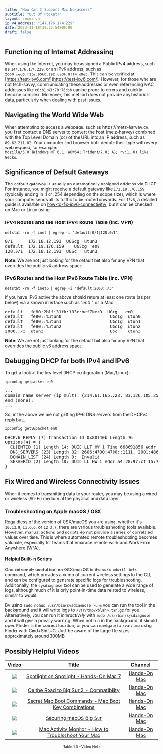 ```yaml
---
title: "How Can I Support Mac No-access"
subtitle: "Out Of Pocket?"
layout: research
ip_v4_address: "147.176.174.229"
date: 2023-11-18T19:36:54+00:00
draft: false
---
```


## Functioning of Internet Addressing

When using the Internet, you may be assigned a Public IPv4 address, such as ```147.176.174.229```, or an IPv6 address, such as ```2000:cec0:f13a:95b8:292:ca3b:8ff4:d8e3```. This can be verified at [https://test-ipv6.com/](https://test-ipv6.com/). However, for those who are not tech-savvy, communicating these addresses or even referencing MAC addresses like ```c0:b1:63:70:76:bb``` can be prone to errors and quickly become complex. Moreover, this method does not provide any historical data, particularly when dealing with past issues.
## Navigating the World Wide Web
When attempting to access a webpage, such as https://metz-harvey.co, you first contact a DNS server to convert the host (metz-harvey) combined with the Top Level Domain (co) of the URL into an IP address, such as ```89.62.211.82```. Your computer and browser both denote their type with every web request, for example: <br>```Mozilla/5.0 (Windows NT 6.1; WOW64; Trident/7.0; AS; rv:11.0) like Gecko```.
## Significance of Default Gateways
The default gateway is usually an automatically assigned address via DHCP. For instance, you might receive a default gateway like ```172.19.176.159``` (typically ending in .1 or .254 depending on the scope size), which is where your computer sends all its traffic to be routed onwards. For ```IPv6```, a detailed guide is available on [how-to-fix-ipv6-connectivity/](/blog/how-to-fix-ipv6-connectivity/), but it can be checked on Mac or Linux using:
<br>
### IPv4 Routes and the Host IPv4 Route Table (inc. VPN)
```netstat -rn -f inet | egrep -i "default|0/1|128.0/1"```

<pre>
0/1      172.18.12.193  UGScg  utun3
default  172.19.176.159    UGScg  en0
128.0/1  172.18.12.193  UGSc   utun3</pre>

**Note:** We are not just looking for the default but also for any VPN that overrides the public v4 address space.

### IPv6 Routes and the Host IPv6 Route Table (inc. VPN)
```netstat -rn -f inet6 | egrep -i "default|2000::/3"```

If you have IPv6 active the above should return at least one route (as per below) via a known interface such as "_en0_ " on a Mac. 

<pre>
default   fe80:2b1f:31fb:103e:bef7%en0  UGcg   en0
default   fe80::%utun0                   UGcIg  utun0
default   fe80::%utun1                   UGcIg  utun1
default   fe80::%utun2                   UGcIg  utun2
2000::/3  utun3                          USc    utun3</pre>

**Note:** We are not just looking for the default but also for any VPN that overrides the public v6 address space.
<br>

## Debugging DHCP for both IPv4 and IPv6

To get a look at the low level DHCP configuration (Mac/Linux): 

```ipconfig getpacket en0```

<pre>
...
domain_name_server (ip_mult): {214.61.165.223, 83.126.185.255}
end (none):
...</pre>

So, in the above we are not getting IPv6 DNS servers from the DHCPv4 reply but...

```ipconfig getv6packet en0```

<pre>
DHCPv6 REPLY (7) Transaction ID 0x80940b Length 76
Options[4] = {
  CLIENTID (1) Length 14: DUID LLT HW 1 Time 668691856 Addr c0:b1:63:70:76:bb
  DNS_SERVERS (23) Length 32: 2606:4700:4700::1111, 2001:4860:4860::8844
  DOMAIN_LIST (24) Length 0:  Invalid
  SERVERID (2) Length 10: DUID LL HW 1 Addr a4:28:97:cf:15:76
}</pre>




## Fix Wired and Wireless Connectivity Issues
When it comes to transmitting data to your router, you may be using a wired or wireless (Wi-Fi) medium at the physical and data layer.
### Troubleshooting on Apple macOS / OSX
Regardless of the version of OSX/macOS you are using, whether it's ```10.13.9```, ```11.6.6```, or ```12.3.7```, there are various troubleshooting tools available. However, manual actions and scripts do not provide a series of correlated values over time. This is where automated remote troubleshooting becomes valuable, especially for teams that embrace remote work and Work From Anywhere (WFA).
#### Helpful Built-in Scripts
One extremely useful tool on OSX/macOS is the ```sudo wdutil info``` command, which provides a dump of current wireless settings to the CLI, and can be configured to generate specific logs for troubleshooting. Additionally, the ```sysdiagnose``` tool can be used to generate a wide range of logs, although much of it is only point-in-time data related to wireless, similar to wdutil.

By using ```sudo nohup /usr/bin/sysdiagnose -u &``` you can run the tool in the background and it will write logs to ```/var/tmp/<blah>.tar.gz``` for you. Alternatively, you can run it *interactively* with ```sudo /usr/bin/sysdiagnose``` and it will give a privacy warning. When not run in the background, it should open Finder in the correct location, or you can navigate to ```/var/tmp``` using Finder with Cmd+Shift+G. Just be aware of the large file sizes, approximately around 300MB.
## Possibly Helpful Videos

<link href="/plugins/lity/css/lity.min.css" rel="stylesheet">
<script src="/plugins/lity/js/lity.min.js"></script>
<div class="table1-start"></div>

|Video | Title | Channel |
| :---: | :---: | :---: |
|<a href="https://www.youtube.com/watch?v=RslZ4W1EPqk" data-lity><img src="https://i.ytimg.com/vi/RslZ4W1EPqk/default.jpg" class="img-fluid"></a>|<a href="https://www.youtube.com/watch?v=RslZ4W1EPqk" data-lity>Spotlight on Spotlight - Hands-On Mac 7</a>|<a target="_blank" href="https://www.youtube.com/channel/UCg43DP8MdHVcl4rFK_delBg" >Hands-On Mac</a>|
|<a href="https://www.youtube.com/watch?v=HEbK-Tignuc" data-lity><img src="https://i.ytimg.com/vi/HEbK-Tignuc/default.jpg" class="img-fluid"></a>|<a href="https://www.youtube.com/watch?v=HEbK-Tignuc" data-lity>On the Road to Big Sur 2 - Compatibility</a>|<a target="_blank" href="https://www.youtube.com/channel/UCg43DP8MdHVcl4rFK_delBg" >Hands-On Mac</a>|
|<a href="https://www.youtube.com/watch?v=VwNYWAxHCgM" data-lity><img src="https://i.ytimg.com/vi/VwNYWAxHCgM/default.jpg" class="img-fluid"></a>|<a href="https://www.youtube.com/watch?v=VwNYWAxHCgM" data-lity>Secret Mac Boot Commands - Mac Boot Key Combinations</a>|<a target="_blank" href="https://www.youtube.com/channel/UCg43DP8MdHVcl4rFK_delBg" >Hands-On Mac</a>|
|<a href="https://www.youtube.com/watch?v=7KdhJimuhNw" data-lity><img src="https://i.ytimg.com/vi/7KdhJimuhNw/default.jpg" class="img-fluid"></a>|<a href="https://www.youtube.com/watch?v=7KdhJimuhNw" data-lity>Securing macOS Big Sur</a>|<a target="_blank" href="https://www.youtube.com/channel/UCg43DP8MdHVcl4rFK_delBg" >Hands-On Mac</a>|
|<a href="https://www.youtube.com/watch?v=TWzWd_DiaJ0" data-lity><img src="https://i.ytimg.com/vi/TWzWd_DiaJ0/default.jpg" class="img-fluid"></a>|<a href="https://www.youtube.com/watch?v=TWzWd_DiaJ0" data-lity>Mac Activity Monitor - How to Troubleshoot Your Mac</a>|<a target="_blank" href="https://www.youtube.com/channel/UCg43DP8MdHVcl4rFK_delBg" >Hands-On Mac</a>|

<center><small>Table 1.0 - Video Help</small></center>
 <br>
<div class="table1-end"></div>
<script type="text/javascript">
(function() {
    $('div.table1-start').nextUntil('div.table1-end', 'table').addClass('table thead-dark table-striped table-responsive rounded').attr('id', 't1');
    $('#t1').find('thead').addClass('thead-dark');
})();
</script>
